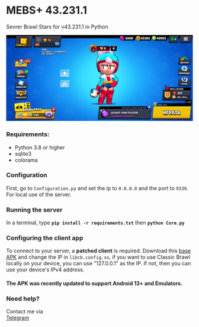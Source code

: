 # MEBS+ 43.231.1

Sevrer Brawl Stars for v43.231.1 in Python

![Screenshot](screenshot.png) 

### Requirements:
- Python 3.8 or higher
- sqlite3
- colorama

### Configuration
First, go to `Configuration.py` and set the ip to `0.0.0.0` and the port to `9339`. For local use of the server. 

### Running the server
In a terminal, type __`pip install -r requirements.txt`__ then __`python Core.py`__

### Configuring the client app
To connect to your server, a **patched client** is required. 
Download this [base APK](https://mega.nz/file/zDQzDYyB#V7GkrTFQpTfhTk_gOroMfdps5VFl8Lnn-CBX-bbnjlw) and change the IP in `libcb.config.so`, if you want to use Classic Brawl locally on your device, you can use "127.0.0.1" as the IP. If not, then you can use your device's IPv4 address. 

#### The APK was recently updated to support Android 13+ and Emulators.

### Need help?
Contact me via  
[Telegram](https://t.me/MEMozki)
